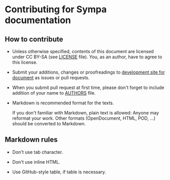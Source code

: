 Contributing for Sympa documentation
====================================

How to contribute
-----------------

  * Unless otherwise specified, contents of this document are licensed under
    CC BY-SA (see [LICENSE](LICENSE.md) file).  You, as an author, have to
    agree to this license.

  * Submit your additions, changes or proofreadings to
    [development site for document](https://github.com/sympa-community/sympa-community.github.io) as issues or pull requests.

  * When you submit pull request at first time, please don't forget to include
    addition of your name to [AUTHORS](AUTHORS.md) file.

  * Markdown is recommended format for the texts.

    If you don't familiar with Markdown, plain text is allowed: Anyone may
    reformat your work.  Other formats (OpenDocument, HTML, POD, ...)
    should be converted to Markdown.

Markdown rules
--------------

  * Don't use tab character.

  * Don't use inline HTML.

  * Use GitHub-style table, if table is necessary.

